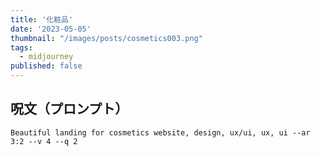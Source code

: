 ```yaml
---
title: '化粧品'
date: '2023-05-05'
thumbnail: "/images/posts/cosmetics003.png"
tags:
  - midjourney
published: false
---
```


## 呪文（プロンプト）
```
Beautiful landing for cosmetics website, design, ux/ui, ux, ui --ar 3:2 --v 4 --q 2
```